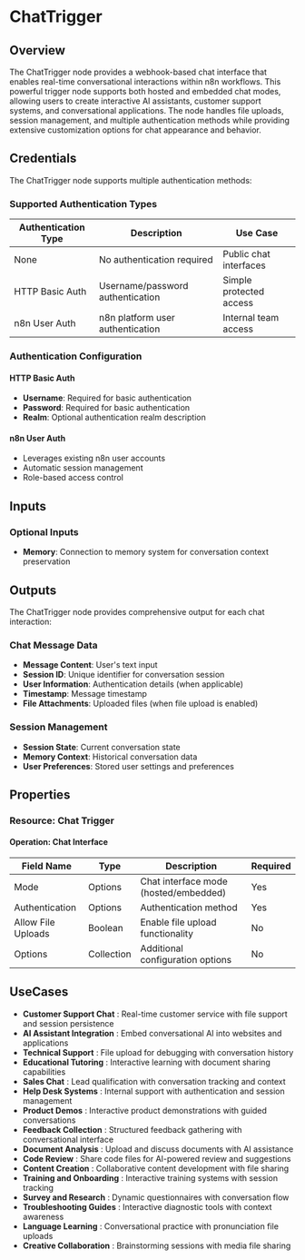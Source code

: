 # ChatTrigger

## Overview

The ChatTrigger node provides a webhook-based chat interface that enables real-time conversational interactions within n8n workflows. This powerful trigger node supports both hosted and embedded chat modes, allowing users to create interactive AI assistants, customer support systems, and conversational applications. The node handles file uploads, session management, and multiple authentication methods while providing extensive customization options for chat appearance and behavior.

## Credentials

The ChatTrigger node supports multiple authentication methods:

### Supported Authentication Types

| Authentication Type | Description | Use Case |
|---|---|---|
| None | No authentication required | Public chat interfaces |
| HTTP Basic Auth | Username/password authentication | Simple protected access |
| n8n User Auth | n8n platform user authentication | Internal team access |

### Authentication Configuration

#### HTTP Basic Auth
- **Username**: Required for basic authentication
- **Password**: Required for basic authentication
- **Realm**: Optional authentication realm description

#### n8n User Auth
- Leverages existing n8n user accounts
- Automatic session management
- Role-based access control

## Inputs

### Optional Inputs
- **Memory**: Connection to memory system for conversation context preservation

## Outputs

The ChatTrigger node provides comprehensive output for each chat interaction:

### Chat Message Data
- **Message Content**: User's text input
- **Session ID**: Unique identifier for conversation session
- **User Information**: Authentication details (when applicable)
- **Timestamp**: Message timestamp
- **File Attachments**: Uploaded files (when file upload is enabled)

### Session Management
- **Session State**: Current conversation state
- **Memory Context**: Historical conversation data
- **User Preferences**: Stored user settings and preferences

## Properties

### Resource: Chat Trigger

#### Operation: Chat Interface

| Field Name | Type | Description | Required |
|---|---|---|---|
| Mode | Options | Chat interface mode (hosted/embedded) | Yes |
| Authentication | Options | Authentication method | Yes |
| Allow File Uploads | Boolean | Enable file upload functionality | No |
| Options | Collection | Additional configuration options | No |

## UseCases

- **Customer Support Chat** : Real-time customer service with file support and session persistence
- **AI Assistant Integration** : Embed conversational AI into websites and applications
- **Technical Support** : File upload for debugging with conversation history
- **Educational Tutoring** : Interactive learning with document sharing capabilities
- **Sales Chat** : Lead qualification with conversation tracking and context
- **Help Desk Systems** : Internal support with authentication and session management
- **Product Demos** : Interactive product demonstrations with guided conversations
- **Feedback Collection** : Structured feedback gathering with conversational interface
- **Document Analysis** : Upload and discuss documents with AI assistance
- **Code Review** : Share code files for AI-powered review and suggestions
- **Content Creation** : Collaborative content development with file sharing
- **Training and Onboarding** : Interactive training systems with session tracking
- **Survey and Research** : Dynamic questionnaires with conversation flow
- **Troubleshooting Guides** : Interactive diagnostic tools with context awareness
- **Language Learning** : Conversational practice with pronunciation file uploads
- **Creative Collaboration** : Brainstorming sessions with media file sharing